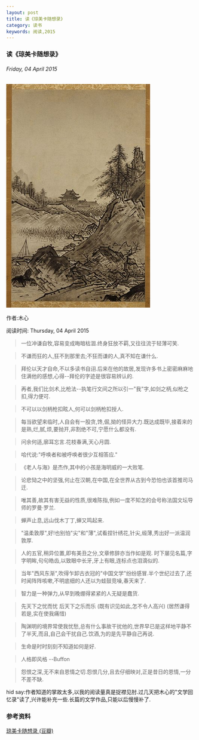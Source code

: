 ```yaml
---
layout: post
title: 读《琼美卡随想录》
category: 读书
keywords: 阅读,2015
---
```


### 读《琼美卡随想录》

###### Friday, 04 April 2015

![雪舟](/../../assets/img/book/2015/SesshuToyo.jpg)

作者:木心

阅读时间: Thursday, 04 April 2015

> 一位冲谦自牧,容易变成晦暗枯涸.终身狂放不羁,又往往流于轻薄可笑.

> 不谦而狂的人,狂不到那里去;不狂而谦的人,真不知在谦什么.

> 拜伦以天才自命,不以多读书自诩.后来在他的故居,发现许多书上密密麻麻地住满他的感想,心得--拜伦的字迹是很容易辨认的.

> 再者,我们比剑术,比枪法--执笔行文间之所以引一"我"字,如剑之柄,似枪之扣,得力便可.

> 不可以以剑柄枪扣眩人,何可以剑柄枪扣授人.

> 每当欲望来临时,人自会有一股贪,馋,倔,拗的怪异大力.既达成既毕,接着来的是熟,烂,腻,烦,要抛开,非割绝不可,宁愿什么都没有.

> 问余何适,廓耳忘言.花枝春满,天心月圆.

> 哈代说:"呼唤者和被呼唤者很少互相答应."

> 《老人与海》是杰作,其中的小孩是海明威的一大败笔.

> 论悲恸之中的坚强,何止在汉朝,在中国,在全世界从古到今恐怕也该首推司马迁.

> 唯其善,故其有害无益的性质,很难陈指,例如一度不知怎的会号称法国文坛导师的罗曼·罗兰.

> 蝉声止息,远山伐木丁丁,蝉又鸣起来.

> "温柔敦厚",好!也别怕"尖"和"薄",试看捏针绣花,针尖,缎薄,秀出好一派温润敦厚.

> 人的五官,稍异位置,即有美丑之分,文章修辞亦当作如是观.
时下屡见名篇,字字明眸,句句皓齿,以致眼中长牙,牙上有眼,连标点也泪滴似的.

> 当年"西风东渐",吹得乍卸古衣冠的"中国文学"纷纷感冒.半个世纪过去了,还时闻阵阵咳嗽,不明底细的人还以为蛙鼓竞噪,春天来了.

> 智力是一种弹力,从早到晚绷得紧紧的人无疑是蠢货.

> 先天下之忧而忧
后天下之乐而乐
(既有识见如此,怎不令人高兴)
(居然谦得若是,实在使我痛惜)

> 陶渊明的境界常使我忧愁,总有什么事故干扰他的,世界早已是这样地平静不了半天,而且,自己会干扰自己.饮酒,为的是先平静自己再说.

> 生命是时时刻刻不知道如何是好.

> 人格即风格 --Buffon

> 怨恨之深,无不来自恩情之切.怨恨几分,且去仔细映对,正是昔日的恩情,一分不差不缺.


hid say:作者知道的掌故太多,以我的阅读量真是捉襟见肘.过几天把木心的"文学回忆录"读了,兴许能补充一些.长篇的文学作品,只能以后慢慢补了.

### 参考资料
[琼美卡随想录 (豆瓣)](http://book.douban.com/subject/1829614/)


